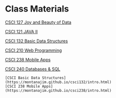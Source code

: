 # Class Materials

[CSCI 127 Joy and Beauty of Data](https://montanajim.github.io/csci127/intro.html)

[CSCI 121 JAVA II](https://montanajim.github.io/csci121/intro.html)

[CSCI 132 Basic Data Structures](https://montanajim.github.io/csci132/intro.html)

[CSCI 210 Web Programming](https://montanajim.github.io/CSCI210/intro.html)

[CSCI 238 Mobile Apps](https://montanajim.github.io/csci238/intro.html)

[CSCI 240 Databases & SQL](https://montanajim.github.io/csci240/intro.html)



```{tableofcontents}
[CSCI Basic Data Structures](https://montanajim.github.io/csci132/intro.html)
[CSCI 238 Mobile Apps](https://montanajim.github.io/csci238/intro.html)
```





